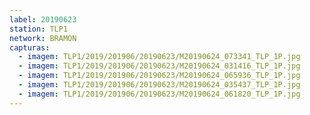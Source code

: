 ```yaml
---
label: 20190623
station: TLP1
network: BRAMON
capturas:
  - imagem: TLP1/2019/201906/20190623/M20190624_073341_TLP_1P.jpg
  - imagem: TLP1/2019/201906/20190623/M20190624_031416_TLP_1P.jpg
  - imagem: TLP1/2019/201906/20190623/M20190624_065936_TLP_1P.jpg
  - imagem: TLP1/2019/201906/20190623/M20190624_035437_TLP_1P.jpg
  - imagem: TLP1/2019/201906/20190623/M20190624_061820_TLP_1P.jpg
---
```

